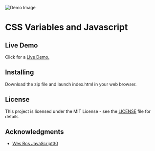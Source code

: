 ![Demo Image](img/demo.jpg)
# CSS Variables and Javascript


## Live Demo

Click for a [Live Demo.](http://apps.javierlona.com/css-variables-and-js/)

## Installing

Download the zip file and launch index.html in your web browser.

## License

This project is licensed under the MIT License - see the [LICENSE](LICENSE) file for details

## Acknowledgments

* [Wes Bos JavaScript30](https://javascript30.com/)
